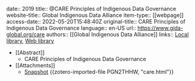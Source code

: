 date:: 2019
title:: @CARE Principles of Indigenous Data Governance
website-title:: Global Indigenous Data Alliance
item-type:: [[webpage]]
access-date:: 2022-05-20T15:48:40Z
original-title:: CARE Principles of Indigenous Data Governance
language:: en-US
url:: https://www.gida-global.org/care
authors:: [[Global Indigenous Data Alliance]]
links:: [Local library](zotero://select/groups/2386895/items/HPEYMPN3), [Web library](https://www.zotero.org/groups/2386895/items/HPEYMPN3)

- [[Abstract]]
	- CARE Principles of Indigenous Data Governance
- [[Attachments]]
	- [Snapshot](https://www.gida-global.org/care) {{zotero-imported-file PGN2THHW, "care.html"}}